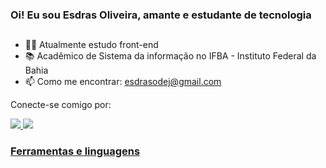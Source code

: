 ### Oi! Eu sou Esdras Oliveira, amante e estudante de tecnologia 

##

- 👨‍💻 Atualmente estudo front-end
- 📚 Acadêmico de Sistema da informação no IFBA - Instituto Federal da Bahia
- 📫 Como me encontrar: esdrasodej@gmail.com
  
<div>
  <p>Conecte-se comigo por:</p>
  <a href="https://www.linkedin.com/in/esdras-oliveira-446b261a3/" target="_blank"><img src="https://img.shields.io/badge/LinkedIn-0077B5?style=for-the-badge&logo=linkedin&logoColor=white" target="_blank"</a>
  <a href="https://www.instagram.com/esdras_odj/" target="_blank"><img src="https://img.shields.io/badge/Instagram-E4405F?style=for-the-badge&logo=instagram&logoColor=white" target="_blank"</a>
</div>
   
### Ferramentas e linguagens

##

    

